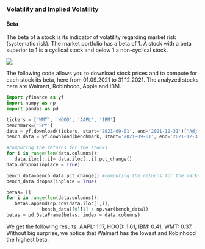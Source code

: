 ### Volatility and Implied Volatility

#### Beta

The beta of a stock is its indicator of volatility regarding market risk (systematic risk). The market portfolio has a beta of 1. A stock with a beta superior to 1 is a cyclical stock and below 1 a non-cyclical stock. 


 <img src="https://render.githubusercontent.com/render/math?math=\beta = \frac{Cov(r_{S}, r_{M})}{Var(r_{M})}"> 
 
 The following code allows you to download stock prices and to compute for each stock its beta, here from 01.09.2021 to 31.12.2021. The analyzed stocks here are Walmart, Robinhood, Apple and IBM.
 
 ```python
import yfinance as yf
import numpy as np
import pandas as pd

tickers = ['WMT', 'HOOD', 'AAPL', 'IBM']
benchmark=['SPY']
data = yf.download(tickers, start='2021-09-01', end='2021-12-31')["Adj Close"] 
bench_data = yf.download(benchmark, start='2021-09-01', end='2021-12-31')["Adj Close"] 

#computing the returns for the stocks
for i in range(len(data.columns)):
    data.iloc[:,i]= data.iloc[:,i].pct_change()
data.dropna(inplace = True)

bench_data=bench_data.pct_change() #computing the returns for the market index
bench_data.dropna(inplace = True)

betas= []
for i in range(len(data.columns)):
    betas.append(np.cov(data.iloc[:,i], 
              bench_data)[0][1] / np.var(bench_data)) 
betas = pd.DataFrame(betas, index = data.columns)
```
We get the following results:
AAPL:	1.17,
HOOD:	1.61,
IBM:	0.41,
WMT:	0.37. Without big surprise, we notice that Walmart has the lowest and Robinhood the highest beta.

